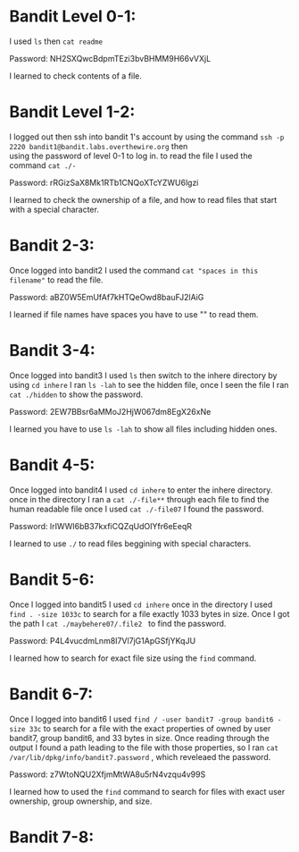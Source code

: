 # Bandit Level 0-1:

I used `ls` then `cat readme`    

Password: NH2SXQwcBdpmTEzi3bvBHMM9H66vVXjL

I learned to check contents of a file.

# Bandit Level 1-2:  

I logged out then ssh into bandit 1's account by using the command `ssh -p 2220 bandit1@bandit.labs.overthewire.org` then    
using the password of level 0-1 to log in. to read the file I used the command `cat ./-`    

Password: rRGizSaX8Mk1RTb1CNQoXTcYZWU6lgzi    

I learned to check the ownership of a file, and how to read files that start with a special character.   

# Bandit 2-3:   

Once logged into bandit2 I used the command ` cat "spaces in this filename" ` to read the file.  

Password: aBZ0W5EmUfAf7kHTQeOwd8bauFJ2lAiG   

I learned if file names have spaces you have to use "" to read them.    

# Bandit 3-4:    
   
Once logged into bandit3 I used `ls` then switch to the inhere directory by using `cd inhere` I ran `ls -lah` to see the hidden file, once I seen the file I ran `cat ./hidden` to show the password.     

Password: 2EW7BBsr6aMMoJ2HjW067dm8EgX26xNe     

I learned you have to use `ls -lah` to show all files including hidden ones.   

# Bandit 4-5:   
  
Once logged into bandit4 I used `cd inhere` to enter the inhere directory. once in the directory I ran a `cat ./-file**` through each file to find the human readable file once I used `cat ./-file07` I found the password.   

Password: lrIWWI6bB37kxfiCQZqUdOIYfr6eEeqR   

I learned to use `./` to read files beggining with special characters.    

# Bandit 5-6:    

Once I logged into bandit5 I used `cd inhere` once in the directory I used ` find . -size 1033c` to search for a file exactly 1033 bytes in size. Once I got the path I `cat ./maybehere07/.file2 ` to find the password.    

Password: P4L4vucdmLnm8I7Vl7jG1ApGSfjYKqJU    

I learned how to search for exact file size using the `find` command.    

# Bandit 6-7:     

Once I logged into bandit6 I used `find / -user bandit7 -group bandit6 -size 33c` to search for a file with the exact properties of owned by user bandit7, group bandit6, and 33 bytes in size. Once reading through the output I found a path leading to the file with those properties, so I ran `cat /var/lib/dpkg/info/bandit7.password` , which reveleaed the password.

Password: z7WtoNQU2XfjmMtWA8u5rN4vzqu4v99S    

I learned how to used the `find` command to search for files with exact user ownership, group ownership, and size.     

# Bandit 7-8:     





   



